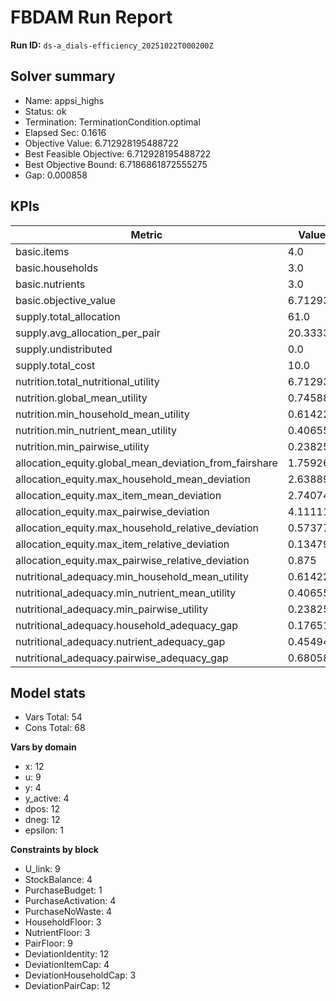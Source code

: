 # FBDAM Run Report

**Run ID:** `ds-a_dials-efficiency_20251022T000200Z`

## Solver summary
- Name: appsi_highs
- Status: ok
- Termination: TerminationCondition.optimal
- Elapsed Sec: 0.1616
- Objective Value: 6.712928195488722
- Best Feasible Objective: 6.712928195488722
- Best Objective Bound: 6.7186861872555275
- Gap: 0.000858

## KPIs
| Metric | Value |
|---|---|
| basic.items | 4.0 |
| basic.households | 3.0 |
| basic.nutrients | 3.0 |
| basic.objective_value | 6.71293 |
| supply.total_allocation | 61.0 |
| supply.avg_allocation_per_pair | 20.33333 |
| supply.undistributed | 0.0 |
| supply.total_cost | 10.0 |
| nutrition.total_nutritional_utility | 6.71293 |
| nutrition.global_mean_utility | 0.74588 |
| nutrition.min_household_mean_utility | 0.61422 |
| nutrition.min_nutrient_mean_utility | 0.40655 |
| nutrition.min_pairwise_utility | 0.23825 |
| allocation_equity.global_mean_deviation_from_fairshare | 1.75926 |
| allocation_equity.max_household_mean_deviation | 2.63889 |
| allocation_equity.max_item_mean_deviation | 2.74074 |
| allocation_equity.max_pairwise_deviation | 4.11111 |
| allocation_equity.max_household_relative_deviation | 0.57377 |
| allocation_equity.max_item_relative_deviation | 0.13479 |
| allocation_equity.max_pairwise_relative_deviation | 0.875 |
| nutritional_adequacy.min_household_mean_utility | 0.61422 |
| nutritional_adequacy.min_nutrient_mean_utility | 0.40655 |
| nutritional_adequacy.min_pairwise_utility | 0.23825 |
| nutritional_adequacy.household_adequacy_gap | 0.17651 |
| nutritional_adequacy.nutrient_adequacy_gap | 0.45494 |
| nutritional_adequacy.pairwise_adequacy_gap | 0.68058 |

## Model stats
- Vars Total: 54
- Cons Total: 68

**Vars by domain**
- x: 12
- u: 9
- y: 4
- y_active: 4
- dpos: 12
- dneg: 12
- epsilon: 1

**Constraints by block**
- U_link: 9
- StockBalance: 4
- PurchaseBudget: 1
- PurchaseActivation: 4
- PurchaseNoWaste: 4
- HouseholdFloor: 3
- NutrientFloor: 3
- PairFloor: 9
- DeviationIdentity: 12
- DeviationItemCap: 4
- DeviationHouseholdCap: 3
- DeviationPairCap: 12
